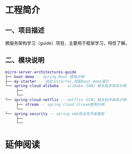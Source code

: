 # 工程简介
## 一、项目描述
微服务架构学习（guide）项目，主要用于框架学习，特性了解。

## 二、模块说明

```lua
micro-server-architectures-guide
├── boot-demo -- Spring Boot 使用示例
├── my-starter -- 自定义starter,搭配boot-demo演示
└── spring-cloud-alibaba -- alibaba（SNA）相关技术体系示例
     ├── 
     └── 
└── spring-cloud-netflix -- netflix（SCN）相关技术体系示例
     ├── stream -- spring cloud stream使用示例
     └── 
└── spring-security -- spring web安全性开发框架
     ├── 
     └── 
```
# 延伸阅读

